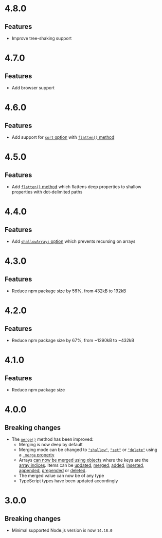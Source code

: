 # 4.8.0

## Features

- Improve tree-shaking support

# 4.7.0

## Features

- Add browser support

# 4.6.0

## Features

- Add support for [`sort` option](README.md#sort) with
  [`flatten()` method](README.md#flattentarget-options)

# 4.5.0

## Features

- Add [`flatten()` method](README.md#flattentarget-options) which flattens deep
  properties to shallow properties with dot-delimited paths

# 4.4.0

## Features

- Add [`shallowArrays` option](README.md#shallowarrays) which prevents recursing
  on arrays

# 4.3.0

## Features

- Reduce npm package size by 56%, from 432kB to 192kB

# 4.2.0

## Features

- Reduce npm package size by 67%, from ~1290kB to ~432kB

# 4.1.0

## Features

- Reduce npm package size

# 4.0.0

## Breaking changes

- The [`merge()`](#mergetarget-query-value-options) method has been improved:
  - Merging is now deep by default
  - Merging mode can be changed to
    [`"shallow"`](https://github.com/ehmicky/declarative-merge#shallow-merge),
    [`"set"`](https://github.com/ehmicky/declarative-merge#no-merge) or
    [`"delete"`](https://github.com/ehmicky/declarative-merge#delete) using a
    [`_merge` property](https://github.com/ehmicky/declarative-merge#nesting)
  - Arrays
    [can now be merged using objects](https://github.com/ehmicky/declarative-merge#arrays)
    where the keys are the
    [array indices](https://github.com/ehmicky/declarative-merge#update). Items
    can be [updated](https://github.com/ehmicky/declarative-merge#update),
    [merged](https://github.com/ehmicky/declarative-merge#merge),
    [added](https://github.com/ehmicky/declarative-merge#add),
    [inserted](https://github.com/ehmicky/declarative-merge#insert),
    [appended](https://github.com/ehmicky/declarative-merge#append),
    [prepended](https://github.com/ehmicky/declarative-merge#prepend) or
    [deleted](https://github.com/ehmicky/declarative-merge#delete-1).
  - The merged value can now be of any type
  - TypeScript types have been updated accordingly

# 3.0.0

## Breaking changes

- Minimal supported Node.js version is now `14.18.0`

